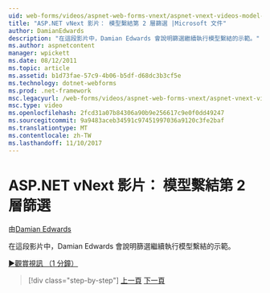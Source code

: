 ```yaml
---
uid: web-forms/videos/aspnet-web-forms-vnext/aspnet-vnext-videos-model-binding-part-2-filtering
title: "ASP.NET vNext 影片： 模型繫結第 2 層篩選 |Microsoft 文件"
author: DamianEdwards
description: "在這段影片中，Damian Edwards 會說明篩選繼續執行模型繫結的示範。"
ms.author: aspnetcontent
manager: wpickett
ms.date: 08/12/2011
ms.topic: article
ms.assetid: b1d73fae-57c9-4b06-b5df-d68dc3b3cf5e
ms.technology: dotnet-webforms
ms.prod: .net-framework
msc.legacyurl: /web-forms/videos/aspnet-web-forms-vnext/aspnet-vnext-videos-model-binding-part-2-filtering
msc.type: video
ms.openlocfilehash: 2fcd31a07b84306a90b9e256617c9e0f0dd49247
ms.sourcegitcommit: 9a9483aceb34591c97451997036a9120c3fe2baf
ms.translationtype: MT
ms.contentlocale: zh-TW
ms.lasthandoff: 11/10/2017
---
```

<a name="aspnet-vnext-videos-model-binding-part-2---filtering"></a>ASP.NET vNext 影片： 模型繫結第 2 層篩選
====================
由[Damian Edwards](https://github.com/DamianEdwards)

在這段影片中，Damian Edwards 會說明篩選繼續執行模型繫結的示範。

[&#9654;觀賞視訊 （1 分鐘）](https://channel9.msdn.com/Blogs/ASP-NET-Site-Videos/aspnet-vnext-videos-model-binding-part-2-filtering)

>[!div class="step-by-step"]
[上一頁](aspnet-vnext-videos-model-binding-part-1-selecting-data.md)
[下一頁](aspnet-vnext-videos-model-binding-part-3-updating.md)
